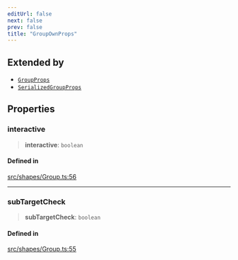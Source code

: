 ```yaml
---
editUrl: false
next: false
prev: false
title: "GroupOwnProps"
---
```


## Extended by

- [`GroupProps`](/api/interfaces/groupprops/)
- [`SerializedGroupProps`](/api/interfaces/serializedgroupprops/)

## Properties

### interactive

> **interactive**: `boolean`

#### Defined in

[src/shapes/Group.ts:56](https://github.com/fabricjs/fabric.js/blob/v6.0.0-rc4/src/shapes/Group.ts#L56)

***

### subTargetCheck

> **subTargetCheck**: `boolean`

#### Defined in

[src/shapes/Group.ts:55](https://github.com/fabricjs/fabric.js/blob/v6.0.0-rc4/src/shapes/Group.ts#L55)
